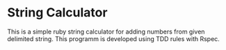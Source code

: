 # String Calculator

This is a simple ruby string calculator for adding numbers from given delimited string.
This programm is developed using TDD rules with Rspec.

